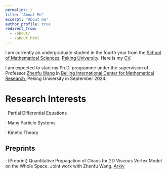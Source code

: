 ```yaml
---
permalink: /
title: "About Me"
excerpt: "About me"
author_profile: true
redirect_from: 
  - /about/
  - /about.html
---
```


I am currently an undergraduate student in the fourth year from the [School of Mathematical Sciences](https://www.math.pku.edu.cn/), [Peking University](https://www.pku.edu.cn/). Here is my [CV](../assets/CV.pdf).

I am expected to start my Ph.D. programme under the supervision of Professor [Zhenfu Wang](http://faculty.bicmr.pku.edu.cn/~zhenfuwang/) in [Beijing International Center for Mathematical Research](https://bicmr.pku.edu.cn/), Peking University in September 2024.

Research Interests
======
· Partial Differential Equations

· Many Particle Systems

· Kinetic Theory

Preprints
------
· (Preprint) Quantitative Propagation of Chaos for 2D Viscous Vortex Model on the Whole Space. Joint work with Zhenfu Wang. [Arxiv](https://arxiv.org/pdf/2310.05156.pdf)


